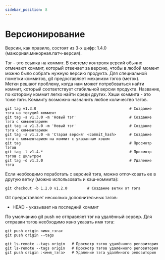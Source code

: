 ```yaml
---
sidebar_position: 8
---
```


# Версионирование

Версии, как правило, состоят из 3-х цифр: 1.4.0 (мажорная.минорная.патч-версия).

Тэг - это ссылка на коммит.  В системе контроля версий обычно отмечают коммит, который отвечает за версию, чтобы в любой момент можно было собрать нужную версию продукта.
Для специальной пометки коммитов, git предоставляет механизм тэгов (меток).   
Метки решают проблему, когда нам может потребоваться найти коммит, который соответствует стабильной версии продукта. Название, по которому коммит легко найти среди других.
Хэши коммита - это тоже тэги. Коммиту возможно назначить любое количество тэгов.
```shell
git tag v1.3.0                                          # Создание тэга на текущий коммент
git tag -a v1.3.0 -m 'Новый тэг'                        # Создание тэга с комментарием
git tag -a v1.3.0 -m 'Новый тэг'                        # Создание тэга с комментарием
git tag -a v1.2.0 -m 'Старая версия' <commit_hash>      # Создание тэга с комментарием на коммит с указанным хэшом
git tag                                                 # Просмотр тэгов
git tag -l v1.4.*                                       # Просмотр тэгов с фильтром
git tag -d v1.3.0                                       # Удаление тэга
```
Если необходимо поработать с версией тэга, можно отпочковать ее в другую ветку (можно использовать и кэш-коммита):
```shell
git checkout -b 1.2.0 v1.2.0         # Создание ветки от тэга
```
Git предоставляет несколько дополнительных тэгов:
- HEAD - указывает на последний коммит

По умолчанию git push не отправляет тэг на удалённый сервер. Для отправки тэгов необходимо явно указать имя тэга:
```shell
git push origin <имя_тэга>
git push origin --tags 

git ls-remote --tags origin   # Просмотр тэгов удалённого репозитория 
git ls-remote --tags origin   # Просмотр тэгов удалённого репозитория 
git push origin :<имя_тэга>   # Удаление тэга удалённого репозитория 
```

